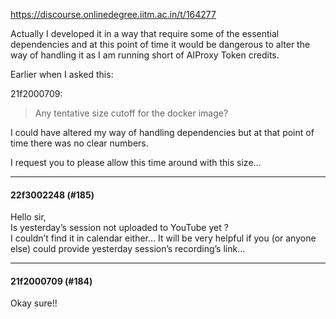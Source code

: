 https://discourse.onlinedegree.iitm.ac.in/t/164277

Actually I developed it in a way that require some of the essential dependencies and at this point of time it would be dangerous to alter the way of handling it as I am running short of AIProxy Token credits.</p>
<p>Earlier when I asked this:</p>
<aside class="quote group-ds-students" data-post="108" data-topic="164277" data-username="21f2000709">
<div class="title">
<div class="quote-controls"></div>
 21f2000709:</div>
<blockquote>
<p>Any tentative size cutoff for the docker image?</p>
</blockquote>
</aside>
<p>I could have altered my way of handling dependencies but at that point of time there was no clear numbers.</p>
<p>I request you to please allow this time around with this size…</p><hr>

<h4>22f3002248 (#185)</h4>
<p>Hello sir,<br/>
Is yesterday’s session not uploaded to YouTube yet ?<br/>
I couldn’t find it in calendar either… It will be very helpful if you (or anyone else) could provide yesterday session’s recording’s link…</p><hr>

<h4>21f2000709 (#184)</h4>
<p>Okay sure!!